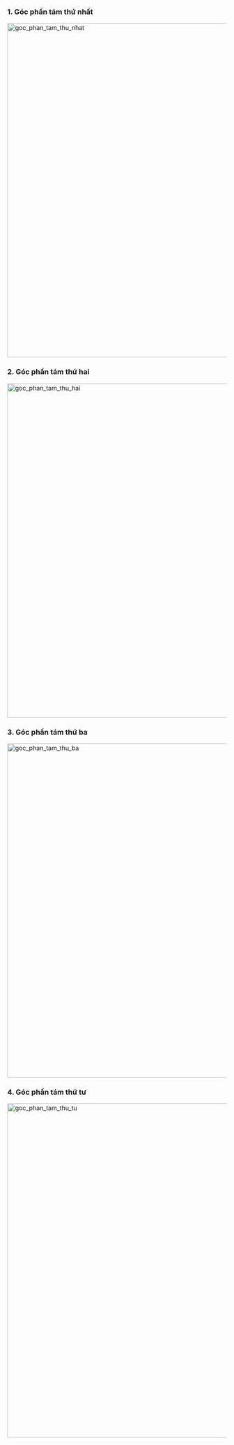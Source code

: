 ### 1. Góc phần tám thứ nhất

<img width="768" alt="goc_phan_tam_thu_nhat" src="https://github.com/user-attachments/assets/8a6d1cdc-f46e-44b7-9ba0-1c28609b2804">

### 2. Góc phần tám thứ hai

<img width="768" alt="goc_phan_tam_thu_hai" src="https://github.com/user-attachments/assets/4d0bb0f2-af89-415f-b6b4-493a9ea0e85d">

### 3. Góc phần tám thứ ba

<img width="768" alt="goc_phan_tam_thu_ba" src="https://github.com/user-attachments/assets/cdfd394a-1bb6-4430-9fc5-7bd0dfaa9656">

### 4. Góc phần tám thứ tư

<img width="768" alt="goc_phan_tam_thu_tu" src="https://github.com/user-attachments/assets/1291074b-e276-478a-9e3d-92aaf02b3b12">
